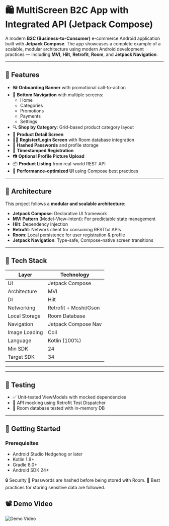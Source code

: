 # 🛍️ MultiScreen B2C App with Integrated API (Jetpack Compose)

A modern **B2C (Business-to-Consumer)** e-commerce Android application built with **Jetpack Compose**. The app showcases a complete example of a scalable, modular architecture using modern Android development practices — including **MVI**, **Hilt**, **Retrofit**, **Room**, and **Jetpack Navigation**.

---

## 📱 Features

- 🖼️ **Onboarding Banner** with promotional call-to-action
- 🧭 **Bottom Navigation** with multiple screens:
  - Home
  - Categories
  - Promotions
  - Payments
  - Settings
- 🔍 **Shop by Category**: Grid-based product category layout
- 🛒 **Product Detail Screen**
- 🧑‍💼 **Register/Login Screen** with Room database integration
- 🔐 **Hashed Passwords** and profile storage
- 📅 **Timestamped Registration**
- 📷 **Optional Profile Picture Upload**
- 📦 **Product Listing** from real-world REST API
- 🚀 **Performance-optimized UI** using Compose best practices

---

## 🧱 Architecture

This project follows a **modular and scalable architecture**:

- **Jetpack Compose**: Declarative UI framework
- **MVI Pattern** (Model–View–Intent): For predictable state management
- **Hilt**: Dependency Injection
- **Retrofit**: Network client for consuming RESTful APIs
- **Room**: Local persistence for user registration & profile
- **Jetpack Navigation**: Type-safe, Compose-native screen transitions

---

## 🧰 Tech Stack

| Layer          | Technology             |
|----------------|------------------------|
| UI             | Jetpack Compose        |
| Architecture   | MVI                    |
| DI             | Hilt                   |
| Networking     | Retrofit + Moshi/Gson  |
| Local Storage  | Room Database          |
| Navigation     | Jetpack Compose Nav    |
| Image Loading  | Coil                   |
| Language       | Kotlin (100%)          |
| Min SDK        | 24                     |
| Target SDK     | 34                     |

---


---

## 🧪 Testing

- ✅ Unit-tested ViewModels with mocked dependencies
- 🧪 API mocking using Retrofit Test Dispatcher
- 🧪 Room database tested with in-memory DB

---

## 🔧 Getting Started

### Prerequisites

- Android Studio Hedgehog or later
- Kotlin 1.9+
- Gradle 8.0+
- Android SDK 24+


🔒 Security
🔑 Passwords are hashed before being stored with Room.
🔐 Best practices for storing sensitive data are followed.


## 📽️ Demo Video

![Demo Video](assets/demo_video.gif)

